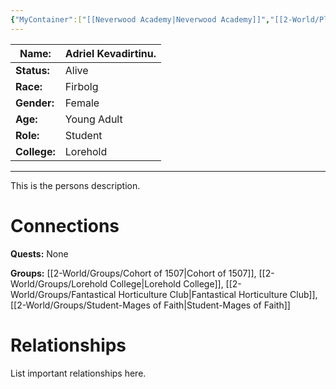 ```yaml
---
{"MyContainer":["[[Neverwood Academy|Neverwood Academy]]","[[2-World/Places/Lorehold Campus.md|Lorehold Campus]]"],"MyCategory":null,"image":"Adriel Kevadirtinu.jpg","tags":["Category/People"],"obsidianUIMode":"preview","aliases":null,"NoteStatus":"❓","char_status":"Alive","char_race":"Firbolg","char_gender":"Female","char_role":"Student","char_college":"Lorehold","char_items":null,"char_age":"Young Adult","parents":null,"children":null,"enemies":null,"allies":null,"siblings":null,"partner":null,"Connected_Quests":[],"Connected_Groups":["[[2-World/Groups/Cohort of 1507.md|Cohort of 1507]]","[[2-World/Groups/Lorehold College.md|Lorehold College]]","[[2-World/Groups/Fantastical Horticulture Club.md|Fantastical Horticulture Club]]","[[2-World/Groups/Student-Mages of Faith.md|Student-Mages of Faith]]"],"dg-publish":true,"dg-path":"World/People/Adriel Kevadirtinu.md","permalink":"/world/people/adriel-kevadirtinu/","dgPassFrontmatter":true,"updated":"2025-10-01T17:38:22.000+01:00"}
---
```




| Name:        | Adriel Kevadirtinu. |
| ------------ | ------------------- |
| **Status:**  | Alive               |
| **Race:**    | Firbolg             |
| **Gender:**  | Female              |
| **Age:**     | Young Adult         |
| **Role:**    | Student             |
| **College:** | Lorehold            |


---

This is the persons description. 


# Connections

**Quests:** None

**Groups:** [[2-World/Groups/Cohort of 1507\|Cohort of 1507]], [[2-World/Groups/Lorehold College\|Lorehold College]], [[2-World/Groups/Fantastical Horticulture Club\|Fantastical Horticulture Club]], [[2-World/Groups/Student-Mages of Faith\|Student-Mages of Faith]]
# Relationships

List important relationships here. 

